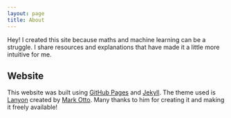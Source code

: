 ```yaml
---
layout: page
title: About
---
```


<p class="message">
  Hey! I created this site because maths and machine learning can be a struggle. I share resources and explanations that have made it a little more intuitive for me.  
</p>

## Website

This website was built using [GitHub Pages](https://pages.github.com) and [Jekyll](http://jekyllrb.com). The theme used is [Lanyon](http://lanyon.getpoole.com) created by [Mark Otto](https://twitter.com/mdo). Many thanks to him for creating it and making it freely available!
